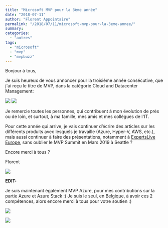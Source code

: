 ```yaml
---
title: "Microsoft MVP pour la 3ème année"
date: "2018-07-11"
author: "Florent Appointaire"
permalink: "/2018/07/11/microsoft-mvp-pour-la-3eme-annee/"
summary:
categories: 
  - "autres"
tags: 
  - "microsoft"
  - "mvp"
  - "mvpbuzz"
---
```

Bonjour à tous,

Je suis heureux de vous annoncer pour la troisième année consécutive, que j'ai reçu le titre de MVP, dans la catégorie Cloud and Datacenter Management:

[![](https://cloudyjourney.fr/wp-content/uploads/2018/07/MVP201801.png)](https://cloudyjourney.fr/wp-content/uploads/2018/07/MVP201801.png) 
[![](https://cloudyjourney.fr/wp-content/uploads/2018/07/MVP201802.png)](https://cloudyjourney.fr/wp-content/uploads/2018/07/MVP201802.png)

Je remercie toutes les personnes, qui contribuent à mon évolution de près ou de loin, et surtout, à ma famille, mes amis et mes collègues de l'IT.

Pour cette année qui arrive, je vais continuer d’écrire des articles sur les différents produits avec lesquels je travaille (Azure, Hyper-V, AWS, etc.), mais aussi continuer à faire des présentations, notamment à [ExpertsLive Europe](https://www.expertslive.eu/), sans oublier le MVP Summit en Mars 2019 à Seattle ?

Encore merci à tous ?

Florent

[![](https://cloudyjourney.fr/wp-content/uploads/2018/01/mvp.png)](https://cloudyjourney.fr/wp-content/uploads/2018/01/mvp.png)

**EDIT:**

Je suis maintenant également MVP Azure, pour mes contributions sur la partie Azure et Azure Stack :) Je suis le seul, en Belgique, à avoir ces 2 compétences, alors encore merci à tous pour votre soutien :)

[![](https://cloudyjourney.fr/wp-content/uploads/2018/07/2xMVP.png)](https://cloudyjourney.fr/wp-content/uploads/2018/07/2xMVP.png)

[![](https://cloudyjourney.fr/wp-content/uploads/2018/07/MVPx2Only.png)](https://cloudyjourney.fr/wp-content/uploads/2018/07/MVPx2Only.png)
